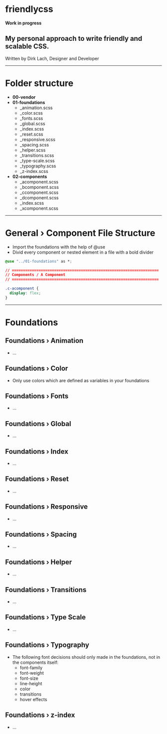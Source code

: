 # friendlycss

**Work in progress**
## My personal approach to write friendly and scalable CSS.
Written by Dirk Lach, Designer and Developer

---

# Folder structure

- **00-vendor**
- **01-foundations**
  - _animation.scss
  - _color.scss
  - _fonts.scss
  - _global.scss
  - _index.scss
  - _reset.scss
  - _responsive.scss
  - _spacing.scss
  - _helper.scss
  - _transitions.scss
  - _type-scale.scss
  - _typography.scss
  - _z-index.scss
- **02-components**
  - _acomponent.scss
  - _bcomponent.scss
  - _ccomponent.scss
  - _dcomponent.scss
  - _index.scss
  - _xcomponent.scss

---

# General › Component File Structure
- Import the foundations with the help of @use
- Divid every component or nested element in a file with a bold divider

```css
@use "../01-foundations" as *;

// ==================================================================
// Components / A Component
// ==================================================================

.c-acomponent {
  display: flex;
}
```

---

# Foundations

## Foundations › Animation
- …

## Foundations › Color
- Only use colors which are defined as variables in your foundations

## Foundations › Fonts
- …

## Foundations › Global
- …

## Foundations › Index
- …

## Foundations › Reset
- …

## Foundations › Responsive
- …

## Foundations › Spacing
- …

## Foundations › Helper
- …

## Foundations › Transitions
- …

## Foundations › Type Scale
- …

## Foundations › Typography
- The following font decisions should only made in the foundations, not in the components itself:
  - font-family
  - font-weight
  - font-size
  - line-height
  - color
  - transitions
  - hover effects

## Foundations › z-index
- …
   

